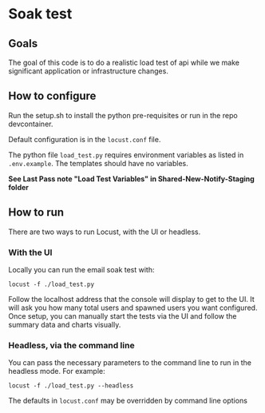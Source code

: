 # Soak test

## Goals

The goal of this code is to do a realistic load test of api while we make significant application or infrastructure changes.

## How to configure

Run the setup.sh to install the python pre-requisites or run in the repo devcontainer.

Default configuration is in the `locust.conf` file.

The python file `load_test.py` requires environment variables as listed in `.env.example`. The templates should have no variables.

__See Last Pass note "Load Test Variables" in Shared-New-Notify-Staging folder__


## How to run

There are two ways to run Locust, with the UI or headless.

### With the UI

Locally you can run the email soak test with:

```shell
locust -f ./load_test.py
```

Follow the localhost address that the console will display to get to the UI. It will ask you how many total users and spawned users you want configured. Once setup, you can manually start the tests via the UI and follow the summary data and charts visually.

### Headless, via the command line

You can pass the necessary parameters to the command line to run in the headless mode. For example:

```shell
locust -f ./load_test.py --headless
```

The defaults in `locust.conf` may be overridden by command line options

